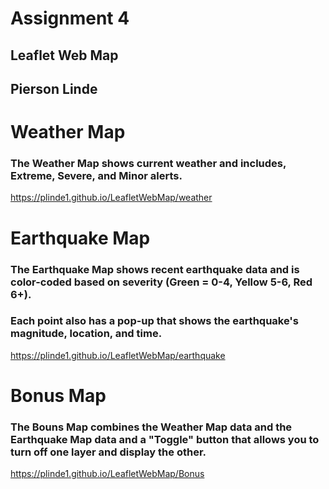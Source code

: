 # Assignment 4
## Leaflet Web Map
## Pierson Linde

# Weather Map
### The Weather Map shows current weather and includes, Extreme, Severe, and Minor alerts.
<https://plinde1.github.io/LeafletWebMap/weather>

# Earthquake Map
### The Earthquake Map shows recent earthquake data and is color-coded based on severity (Green = 0-4, Yellow 5-6, Red 6+).
### Each point also has a pop-up that shows the earthquake's magnitude, location, and time.
<https://plinde1.github.io/LeafletWebMap/earthquake>

# Bonus Map
### The Bouns Map combines the Weather Map data and the Earthquake Map data and a "Toggle" button that allows you to turn off one layer and display the other.
<https://plinde1.github.io/LeafletWebMap/Bonus>


